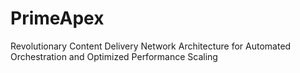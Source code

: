 # PrimeApex
Revolutionary Content Delivery Network Architecture for Automated Orchestration and Optimized Performance Scaling
